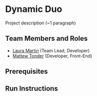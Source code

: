 # Dynamic Duo

Project description (~1 paragraph)

## Team Members and Roles

* [Laura Martin](https://github.com/lauuramarttin/CIS350-HW2-Martin.git) (Team Lead, Developer)
* [Mattew Tonder](https://github.com/mattonder/mattonder-CIS350-HW2-Tonder.git) (Developer, Front-End) 

## Prerequisites

## Run Instructions
